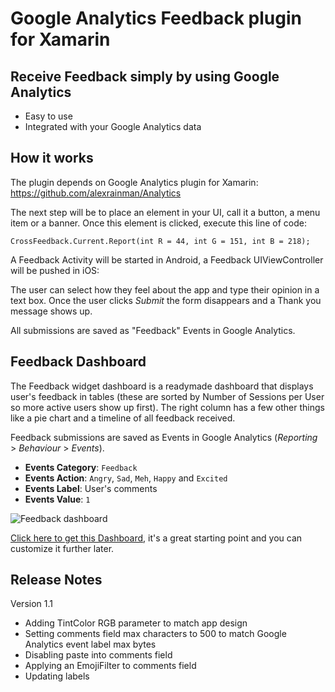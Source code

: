 
# Google Analytics Feedback plugin for Xamarin

## Receive Feedback simply by using Google Analytics

* Easy to use
* Integrated with your Google Analytics data

## How it works

The plugin depends on Google Analytics plugin for Xamarin: https://github.com/alexrainman/Analytics

The next step will be to place an element in your UI, call it a button, a menu item or a banner. Once this element is clicked, execute this line of code:

```
CrossFeedback.Current.Report(int R = 44, int G = 151, int B = 218);
```

A Feedback Activity will be started in Android, a Feedback UIViewController will be pushed in iOS:



The user can select how they feel about the app and type their opinion in a text box. Once the user clicks <em>Submit</em> the form disappears and a Thank you message shows up.

All submissions are saved as "Feedback" Events in Google Analytics.

## Feedback Dashboard

The Feedback widget dashboard is a readymade dashboard that displays user's feedback in tables (these are sorted by Number of Sessions per User so more active users show up first). The right column has a few other things like a pie chart and a timeline of all feedback received.

Feedback submissions are saved as Events in Google Analytics (<em>Reporting</em> > <em>Behaviour</em> > <em>Events</em>).

- **Events Category**: <code>Feedback</code>
- **Events Action**: <code>Angry</code>, <code>Sad</code>, <code>Meh</code>, <code>Happy</code> and <code>Excited</code>
- **Events Label**: User's comments
- **Events Value**: <code>1</code>

![Feedback dashboard](https://cloud.githubusercontent.com/assets/141241/6202018/df394a10-b4ce-11e4-9b75-047aaf44c511.png)

<a href="https://www.google.com/analytics/web/template?uid=DcXKkhvbT1GSHHcOrdkGoA">Click here to get this Dashboard</a>, it's a great starting point and you can customize it further later.

## Release Notes

Version 1.1

- Adding TintColor RGB parameter to match app design
- Setting comments field max characters to 500 to match Google Analytics event label max bytes
- Disabling paste into comments field
- Applying an EmojiFilter to comments field
- Updating labels
